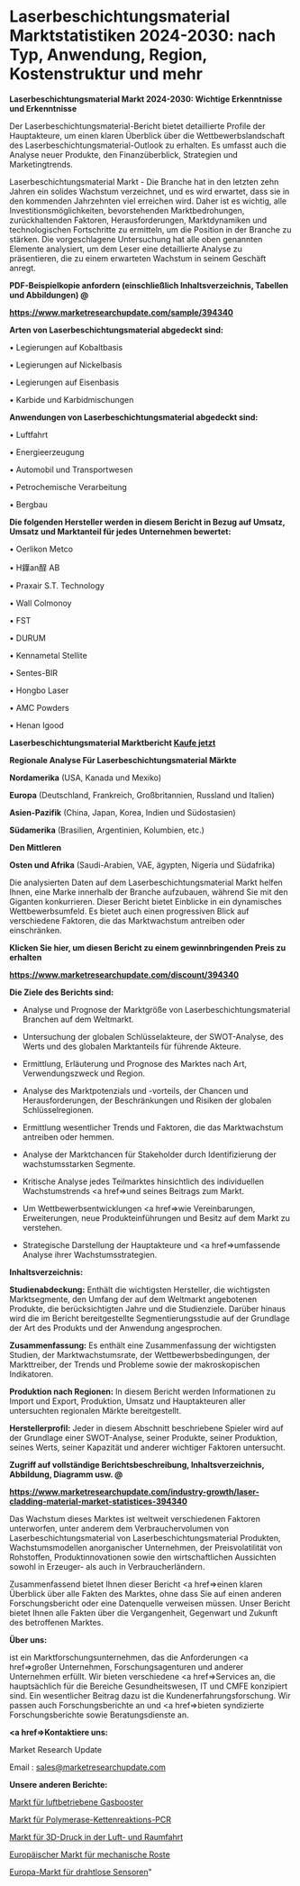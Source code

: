 # Laserbeschichtungsmaterial Marktstatistiken 2024-2030: nach Typ, Anwendung, Region, Kostenstruktur und mehr

<strong>Laserbeschichtungsmaterial Markt 2024-2030: Wichtige Erkenntnisse und Erkenntnisse</strong>

Der Laserbeschichtungsmaterial-Bericht bietet detaillierte Profile der Hauptakteure, um einen klaren Überblick über die Wettbewerbslandschaft des Laserbeschichtungsmaterial-Outlook zu erhalten. Es umfasst auch die Analyse neuer Produkte, den Finanzüberblick, Strategien und Marketingtrends.

Laserbeschichtungsmaterial Markt - Die Branche hat in den letzten zehn Jahren ein solides Wachstum verzeichnet, und es wird erwartet, dass sie in den kommenden Jahrzehnten viel erreichen wird. Daher ist es wichtig, alle Investitionsmöglichkeiten, bevorstehenden Marktbedrohungen, zurückhaltenden Faktoren, Herausforderungen, Marktdynamiken und technologischen Fortschritte zu ermitteln, um die Position in der Branche zu stärken. Die vorgeschlagene Untersuchung hat alle oben genannten Elemente analysiert, um dem Leser eine detaillierte Analyse zu präsentieren, die zu einem erwarteten Wachstum in seinem Geschäft anregt.



<strong><b>PDF-Beispielkopie anfordern (einschließlich Inhaltsverzeichnis, Tabellen und Abbildungen) @ </b></strong>

<strong><a href=https://www.marketresearchupdate.com/sample/394340>

<strong>https://www.marketresearchupdate.com/sample/394340</u></a></strong></strong>



<strong>Arten von Laserbeschichtungsmaterial abgedeckt sind:</strong>

• Legierungen auf Kobaltbasis

• Legierungen auf Nickelbasis

• Legierungen auf Eisenbasis

• Karbide und Karbidmischungen



<strong>Anwendungen von Laserbeschichtungsmaterial abgedeckt sind:</strong>

• Luftfahrt

• Energieerzeugung

• Automobil und Transportwesen

• Petrochemische Verarbeitung

• Bergbau



<strong>Die folgenden Hersteller werden in diesem Bericht in Bezug auf Umsatz, Umsatz und Marktanteil für jedes Unternehmen bewertet:</strong>

• Oerlikon Metco

• H鐷an酲 AB

• Praxair S.T. Technology

• Wall Colmonoy

• FST

• DURUM

• Kennametal Stellite

• Sentes-BIR

• Hongbo Laser

• AMC Powders

• Henan Igood



<strong>Laserbeschichtungsmaterial Marktbericht <a href=https://www.marketresearchupdate.com/buynow/394340>Kaufe jetzt</a></strong>



<strong>Regionale Analyse Für Laserbeschichtungsmaterial Märkte</strong>



<strong>Nordamerika</strong> (USA, Kanada und Mexiko)



<strong>Europa</strong> (Deutschland, Frankreich, Großbritannien, Russland und Italien)



<strong>Asien-Pazifik</strong> (China, Japan, Korea, Indien und Südostasien)



<strong>Südamerika</strong> (Brasilien, Argentinien, Kolumbien, etc.)



<strong>Den Mittleren</strong> 

<strong>Osten und Afrika</strong> (Saudi-Arabien, VAE, ägypten, Nigeria und Südafrika)

Die analysierten Daten auf dem Laserbeschichtungsmaterial Markt helfen Ihnen, eine Marke innerhalb der Branche aufzubauen, während Sie mit den Giganten konkurrieren. Dieser Bericht bietet Einblicke in ein dynamisches Wettbewerbsumfeld. Es bietet auch einen progressiven Blick auf verschiedene Faktoren, die das Marktwachstum antreiben oder einschränken.



<strong>Klicken Sie hier, um diesen Bericht zu einem gewinnbringenden Preis zu erhalten
</strong>

<strong><a href=https://www.marketresearchupdate.com/discount/394340>https://www.marketresearchupdate.com/discount/394340</b></u></strong></a>



<strong>Die Ziele des Berichts sind:</strong>

- Analyse und Prognose der Marktgröße von Laserbeschichtungsmaterial Branchen auf dem Weltmarkt.

- Untersuchung der globalen Schlüsselakteure, der SWOT-Analyse, des Werts und des globalen Marktanteils für führende Akteure.

- Ermittlung, Erläuterung und Prognose des Marktes nach Art, Verwendungszweck und Region.

- Analyse des Marktpotenzials und -vorteils, der Chancen und Herausforderungen, der Beschränkungen und Risiken der globalen Schlüsselregionen.

- Ermittlung wesentlicher Trends und Faktoren, die das Marktwachstum antreiben oder hemmen.

- Analyse der Marktchancen für Stakeholder durch Identifizierung der wachstumsstarken Segmente.

- Kritische Analyse jedes Teilmarktes hinsichtlich des individuellen Wachstumstrends <a href=>und</a> seines Beitrags zum Markt.

- Um Wettbewerbsentwicklungen <a href=>wie</a> Vereinbarungen, Erweiterungen, neue Produkteinführungen und Besitz auf dem Markt zu verstehen.

- Strategische Darstellung der Hauptakteure und <a href=>umfas</a>sende Analyse ihrer Wachstumsstrategien.



<strong>Inhaltsverzeichnis:</strong>



<strong>Studienabdeckung:</strong> Enthält die wichtigsten Hersteller, die wichtigsten Marktsegmente, den Umfang der auf dem Weltmarkt angebotenen Produkte, die berücksichtigten Jahre und die Studienziele. Darüber hinaus wird die im Bericht bereitgestellte Segmentierungsstudie auf der Grundlage der Art des Produkts und der Anwendung angesprochen.



<strong>Zusammenfassung:</strong> Es enthält eine Zusammenfassung der wichtigsten Studien, der Marktwachstumsrate, der Wettbewerbsbedingungen, der Markttreiber, der Trends und Probleme sowie der makroskopischen Indikatoren.



<strong>Produktion nach Regionen:</strong> In diesem Bericht werden Informationen zu Import und Export, Produktion, Umsatz und Hauptakteuren aller untersuchten regionalen Märkte bereitgestellt.



<strong>Herstellerprofil:</strong> Jeder in diesem Abschnitt beschriebene Spieler wird auf der Grundlage einer SWOT-Analyse, seiner Produkte, seiner Produktion, seines Werts, seiner Kapazität und anderer wichtiger Faktoren untersucht.



<strong><b>Zugriff auf vollständige Berichtsbeschreibung, Inhaltsverzeichnis, Abbildung, Diagramm usw. @ </b></strong>

<strong><a href=https://www.marketresearchupdate.com/industry-growth/laser-cladding-material-market-statistices-394340>https://www.marketresearchupdate.com/industry-growth/laser-cladding-material-market-statistices-394340</a></strong>

Das Wachstum dieses Marktes ist weltweit verschiedenen Faktoren unterworfen, unter anderem dem Verbrauchervolumen von Laserbeschichtungsmaterial von Laserbeschichtungsmaterial Produkten, Wachstumsmodellen anorganischer Unternehmen, der Preisvolatilität von Rohstoffen, Produktinnovationen sowie den wirtschaftlichen Aussichten sowohl in Erzeuger- als auch in Verbraucherländern.

Zusammenfassend bietet Ihnen dieser Bericht <a href=>einen</a> klaren Überblick über alle Fakten des Marktes, ohne dass Sie auf einen anderen Forschungsbericht oder eine Datenquelle verweisen müssen. Unser Bericht bietet Ihnen alle Fakten über die Vergangenheit, Gegenwart und Zukunft des betroffenen Marktes.



<strong>Über uns:</strong>

 ist ein Marktforschungsunternehmen, das die Anforderungen <a href=>großer</a> Unternehmen, Forschungsagenturen und anderer Unternehmen erfüllt. Wir bieten verschiedene <a href=>Services</a> an, die hauptsächlich für die Bereiche Gesundheitswesen, IT und CMFE konzipiert sind. Ein wesentlicher Beitrag dazu ist die Kundenerfahrungsforschung. Wir passen auch Forschungsberichte an und <a href=>bieten</a> syndizierte Forschungsberichte sowie Beratungsdienste an.



<strong><a href=>Kontaktiere uns:</a></strong>

Market Research Update

Email : sales@marketresearchupdate.com



<strong>Unsere anderen Berichte:</strong>

<a href=https://www.linkedin.com/pulse/air-driven-gas-boosters-market-opportunities-stay-ahead>Markt für luftbetriebene Gasbooster</a>

<a href=https://www.linkedin.com/pulse/polymerase-chain-reactio-pcr-market>Markt für Polymerase-Kettenreaktions-PCR</a>

<a href=https://www.linkedin.com/pulse/aerospace-3d-printing-market-size-trends-consumption>Markt für 3D-Druck in der Luft- und Raumfahrt</a>

<a href=https://www.linkedin.com/pulse/europe-mechanical-grate-market-2023-comprehensive>Europäischer Markt für mechanische Roste</a>

<a href=https://www.linkedin.com/pulse/europe-wireless-sensors-market-2023-data-analysis>Europa-Markt für drahtlose Sensoren</a>"

